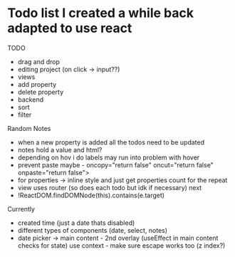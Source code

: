 # Todo list I created a while back adapted to use react

TODO

- drag and drop
- editing project (on click -> input??)
- views
- add property
- delete property
- backend
- sort
- filter

Random Notes

- when a new property is added all the todos need to be updated
- notes hold a value and html?
- depending on hov i do labels may run into problem with hover
- prevent paste maybe - oncopy="return false" oncut="return false" onpaste="return false">
- for properties -> inline style and just get properties count for the repeat
- view uses router (so does each todo but idk if necessary)
  next
- !ReactDOM.findDOMNode(this).contains(e.target)

Currently

- created time (just a date thats disabled)
- different types of components (date, select, notes)
- date picker -> main content - 2nd overlay (useEffect in main content checks for state) use context - make sure escape works too (z index?)
